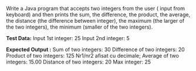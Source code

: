 Write a Java program that accepts two integers from the user ( input from keyboard) and then prints the sum, the difference, the product, the average, the distance (the difference between integer), the maximum (the larger of the two integers), the minimum (smaller of the two integers).

**Test Data:**
Input 1st integer: 25
Input 2nd integer: 5

**Expected Output :**
Sum of two integers: 30
Difference of two integers: 20
Product of two integers: 125
Nr1/nr2 afisat cu decimale;
Average of two integers: 15.00
Distance of two integers: 20
Max integer: 25

